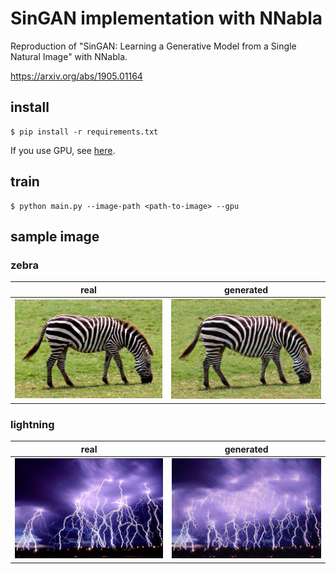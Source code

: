 # SinGAN implementation with NNabla
Reproduction of "SinGAN: Learning a Generative Model from a Single Natural Image" with NNabla.

https://arxiv.org/abs/1905.01164


## install
```
$ pip install -r requirements.txt
```
If you use GPU, see [here](https://nnabla.readthedocs.io/en/latest/python/pip_installation_cuda.html).

## train
```
$ python main.py --image-path <path-to-image> --gpu
```

## sample image
### zebra
| real | generated |
|:-:|:-:|
| <img src="sample_images/zebra_real.png"></img> | <img src="sample_images/zebra_generated.png"></img> |

### lightning
| real | generated |
|:-:|:-:|
| <img src="sample_images/lightning_real.png"></img> | <img src="sample_images/lightning_generated.png"></img> |
